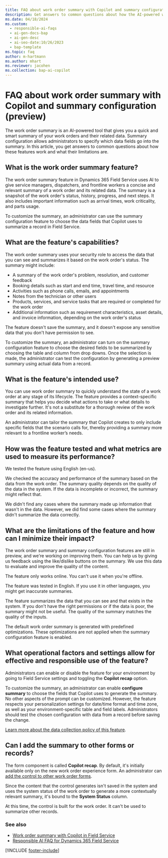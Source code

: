 ```yaml
---
title: FAQ about work order summary with Copilot and summary configuration (preview)
description: Get answers to common questions about how the AI-powered work order summary feature in Dynamics 365 Field Service helps you quickly understand the status and details of a work order.
ms.date: 04/18/2024
ms.custom:
  - responsible-ai-faqs
  - ai-gen-docs-bap
  - ai-gen-desc
  - ai-seo-date:10/26/2023
  - bap-template
ms.topic: faq
author: m-hartmann
ms.author: mhart
ms.reviewer: jacohen
ms.collection: bap-ai-copilot 
---
```


# FAQ about work order summary with Copilot and summary configuration (preview)

The work order summary is an AI-powered tool that gives you a quick and smart summary of your work orders and their related data. Summary configuration allows administrators to specify which data fields go into the summary. In this article, you get answers to common questions about how these features work and what their limitations are.

## What is the work order summary feature?

The work order summary feature in Dynamics 365 Field Service uses AI to give service managers, dispatchers, and frontline workers a concise and relevant summary of a work order and its related data. The summary is a snapshot of the work order's status, history, progress, and next steps. It also includes important information such as arrival times, work criticality, and parts usage.

To customize the summary, an administrator can use the summary configuration feature to choose the data fields that Copilot uses to summarize a record in Field Service.

## What are the feature's capabilities?

The work order summary uses your security role to access the data that you can see and summarizes it based on the work order's status. The summary might include:

- A summary of the work order's problem, resolution, and customer feedback
- Booking details such as start and end time, travel time, and resource
- Activities such as phone calls, emails, and appointments
- Notes from the technician or other users
- Products, services, and service tasks that are required or completed for the work order
- Additional information such as requirement characteristics, asset details, and invoice information, depending on the work order's status

The feature doesn't save the summary, and it doesn't expose any sensitive data that you don't have permission to see.

To customize the summary, an administrator can turn on the summary configuration feature to choose the desired fields to be summarized by choosing the table and column from drop downs. Once the selection is made, the administrator can test the configuration by generating a preview summary using actual data from a record.

## What is the feature's intended use?

You can use work order summary to quickly understand the state of a work order at any stage of its lifecycle. The feature provides a context-specific summary that helps you decide what actions to take or what details to investigate further. It's not a substitute for a thorough review of the work order and its related information.

An administrator can tailor the summary that Copilot creates to only include specific fields that the scenario calls for, thereby providing a summary more relevant to a frontline worker’s needs.

## How was the feature tested and what metrics are used to measure its performance?

We tested the feature using English (en-us).

We checked the accuracy and performance of the summary based on the data from the work order. The summary quality depends on the quality of the data in the system. If the data is incomplete or incorrect, the summary might reflect that.

We didn't find any cases where the summary made up information that wasn't in the data. However, we did find some cases where the summary didn't summarize the data correctly.

## What are the limitations of the feature and how can I minimize their impact?

The work order summary and summary configuration features are still in preview, and we're working on improving them. You can help us by giving us feedback using the like/dislike buttons on the summary. We use this data to evaluate and improve the quality of the content.

The feature only works online. You can't use it when you're offline.

The feature was tested in English. If you use it in other languages, you might get inaccurate summaries.

The feature summarizes the data that you can see and that exists in the system. If you don't have the right permissions or if the data is poor, the summary might not be useful. The quality of the summary matches the quality of the inputs.

The default work order summary is generated with predefined optimizations. These optimizations are not applied when the summary configuration feature is enabled.  

## What operational factors and settings allow for effective and responsible use of the feature?

Administrators can enable or disable the feature for your environment by going to Field Service settings and toggling the **Copilot recap** option.

To customize the summary, an administrator can enable **configure summary** to choose the fields that Copilot uses to generate the summary. No other aspects of the prompt can be customized. However, the feature respects your personalization settings for date/time format and time zone, as well as your environment-specific table and field labels. Administrators should test the chosen configuration with data from a record before saving the change.

[Learn more about the data collection policy of this feature](/dynamics365/faqs-copilot-data-security-privacy).

## Can I add the summary to other forms or records?

The form component is called **Copilot recap**. By default, it's initially available only on the new work order experience form. An administrator can [add the control to other work order forms](/power-apps/maker/model-driven-apps/additional-controls-for-dynamics-365-for-phones-and-tablets#using-controls-in-the-form-designer).

Since the content that the control generates isn't saved in the system and uses the system status of the work order to generate a more contextually relevant summary, it's bound to the **System Status** column.

At this time, the control is built for the work order. It can't be used to summarize other records.

### See also

- [Work order summary with Copilot in Field Service](work-order-recap.md)
- [Responsible AI FAQ for Dynamics 365 Field Service](responsible-ai-overview.md)

[!INCLUDE [footer-include](../includes/footer-banner.md)]
